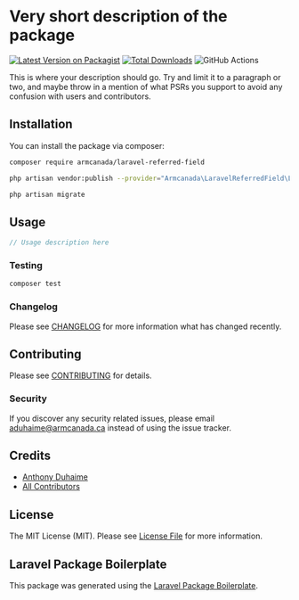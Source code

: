 # Very short description of the package

[![Latest Version on Packagist](https://img.shields.io/packagist/v/armcanada/laravel-referred-field.svg?style=flat-square)](https://packagist.org/packages/armcanada/laravel-referred-field)
[![Total Downloads](https://img.shields.io/packagist/dt/armcanada/laravel-referred-field.svg?style=flat-square)](https://packagist.org/packages/armcanada/laravel-referred-field)
![GitHub Actions](https://github.com/armcanada/laravel-referred-field/actions/workflows/main.yml/badge.svg)

This is where your description should go. Try and limit it to a paragraph or two, and maybe throw in a mention of what PSRs you support to avoid any confusion with users and contributors.

## Installation

You can install the package via composer:

```bash
composer require armcanada/laravel-referred-field

php artisan vendor:publish --provider="Armcanada\LaravelReferredField\LaravelReferredFieldServiceProvider" --tag="migrations"

php artisan migrate
```

## Usage

```php
// Usage description here
```

### Testing

```bash
composer test
```

### Changelog

Please see [CHANGELOG](CHANGELOG.md) for more information what has changed recently.

## Contributing

Please see [CONTRIBUTING](CONTRIBUTING.md) for details.

### Security

If you discover any security related issues, please email aduhaime@armcanada.ca instead of using the issue tracker.

## Credits

-   [Anthony Duhaime](https://github.com/armcanada)
-   [All Contributors](../../contributors)

## License

The MIT License (MIT). Please see [License File](LICENSE.md) for more information.

## Laravel Package Boilerplate

This package was generated using the [Laravel Package Boilerplate](https://laravelpackageboilerplate.com).
